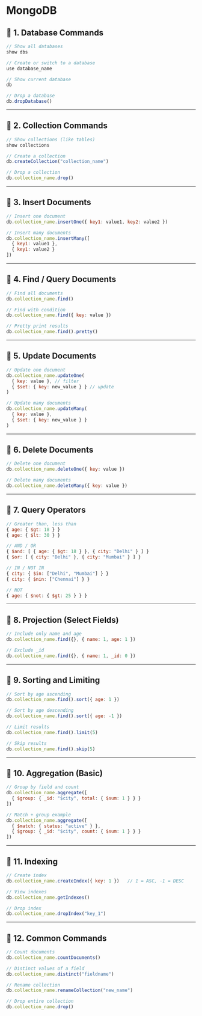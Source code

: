 # MongoDB

## 🔹 1. Database Commands
```js
// Show all databases
show dbs

// Create or switch to a database
use database_name

// Show current database
db

// Drop a database
db.dropDatabase()
```

---

## 🔹 2. Collection Commands
```js
// Show collections (like tables)
show collections

// Create a collection
db.createCollection("collection_name")

// Drop a collection
db.collection_name.drop()
```

---

## 🔹 3. Insert Documents
```js
// Insert one document
db.collection_name.insertOne({ key1: value1, key2: value2 })

// Insert many documents
db.collection_name.insertMany([
  { key1: value1 },
  { key1: value2 }
])
```

---

## 🔹 4. Find / Query Documents
```js
// Find all documents
db.collection_name.find()

// Find with condition
db.collection_name.find({ key: value })

// Pretty print results
db.collection_name.find().pretty()
```

---

## 🔹 5. Update Documents
```js
// Update one document
db.collection_name.updateOne(
  { key: value }, // filter
  { $set: { key: new_value } } // update
)

// Update many documents
db.collection_name.updateMany(
  { key: value },
  { $set: { key: new_value } }
)
```

---

## 🔹 6. Delete Documents
```js
// Delete one document
db.collection_name.deleteOne({ key: value })

// Delete many documents
db.collection_name.deleteMany({ key: value })
```

---

## 🔹 7. Query Operators
```js
// Greater than, less than
{ age: { $gt: 18 } }
{ age: { $lt: 30 } }

// AND / OR
{ $and: [ { age: { $gt: 18 } }, { city: "Delhi" } ] }
{ $or: [ { city: "Delhi" }, { city: "Mumbai" } ] }

// IN / NOT IN
{ city: { $in: ["Delhi", "Mumbai"] } }
{ city: { $nin: ["Chennai"] } }

// NOT
{ age: { $not: { $gt: 25 } } }
```

---

## 🔹 8. Projection (Select Fields)
```js
// Include only name and age
db.collection_name.find({}, { name: 1, age: 1 })

// Exclude _id
db.collection_name.find({}, { name: 1, _id: 0 })
```

---

## 🔹 9. Sorting and Limiting
```js
// Sort by age ascending
db.collection_name.find().sort({ age: 1 })

// Sort by age descending
db.collection_name.find().sort({ age: -1 })

// Limit results
db.collection_name.find().limit(5)

// Skip results
db.collection_name.find().skip(5)
```

---

## 🔹 10. Aggregation (Basic)
```js
// Group by field and count
db.collection_name.aggregate([
  { $group: { _id: "$city", total: { $sum: 1 } } }
])

// Match + group example
db.collection_name.aggregate([
  { $match: { status: "active" } },
  { $group: { _id: "$city", count: { $sum: 1 } } }
])
```

---

## 🔹 11. Indexing
```js
// Create index
db.collection_name.createIndex({ key: 1 })   // 1 = ASC, -1 = DESC

// View indexes
db.collection_name.getIndexes()

// Drop index
db.collection_name.dropIndex("key_1")
```

---

## 🔹 12. Common Commands
```js
// Count documents
db.collection_name.countDocuments()

// Distinct values of a field
db.collection_name.distinct("fieldname")

// Rename collection
db.collection_name.renameCollection("new_name")

// Drop entire collection
db.collection_name.drop()
```
